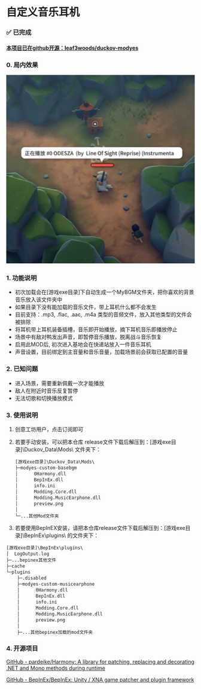 # 自定义音乐耳机

###  ✅ 已完成

#### [本项目已在github开源：leaf3woods/duckov-modyes](https://github.com/leaf3woods/duckov-modyes)

### 0. 局内效果

<center>
   <img src="modearphone.png" alt="局内效果预览">
</center>


### 1. 功能说明

* 初次加载会在[游戏exe目录]下自动生成一个MyBGM文件夹，把你喜欢的背景音乐放入该文件夹中
* 如果目录下没有能加载的音乐文件，带上耳机什么都不会发生
* 目前支持：.mp3, .flac, .aac, .m4a 类型的音频文件，放入其他类型的文件会被排除
* 将耳机带上耳机装备插槽，音乐即开始播放，摘下耳机音乐即播放停止
* 场景中有敌对鸭发出声音，即暂停音乐播放，脱离战斗音乐恢复
* 启用此MOD后, 初次进入基地会在快递站放入一件音乐耳机
* 声音设置，目前绑定到主音量和音乐音量，加载场景前会获取已配置的音量

### 2. 已知问题

* 进入场景，需要重新佩戴一次才能播放
* 敌人在附近时音乐反复暂停
* 无法切歌和切换播放模式

### 3. 使用说明

1. 创意工坊用户，点击订阅即可

2. 若要手动安装，可以把本仓库 release文件下载后解压到：[游戏exe目录]\Duckov_Data\Mods\ 文件夹下：
   
   ```
   [游戏exe目录]\Duckov_Data\Mods\
   ├─modyes-custom-basebgm
   │      0Harmony.dll
   │      BepInEx.dll
   │      info.ini
   │      Modding.Core.dll
   │      Modding.MusicEarphone.dll
   │      preview.png
   │
   └─...其他Mod文件夹
   ```

3. 若要使用BepInEX安装，请把本仓库release文件下载后解压到：[游戏exe目录]\BepInEx\plugins\ 的文件夹下：

```
[游戏exe目录]\BepInEx\plugins\
│  LogOutput.log
├─...bepinex其他文件
├─cache
└─plugins
    ├─.disabled
    ├─modyes-custom-musicearphone
    │      0Harmony.dll
    │      BepInEx.dll
    │      info.ini
    │      Modding.Core.dll
    │      Modding.MusicEarphone.dll
    │      preview.png
    │
    ├─...其他bepinex加载的mod文件夹
```



### 4. 开源项目

[GitHub - pardeike/Harmony: A library for patching, replacing and decorating .NET and Mono methods during runtime](https://github.com/pardeike/Harmony)

[GitHub - BepInEx/BepInEx: Unity / XNA game patcher and plugin framework](https://github.com/BepInEx/BepInEx)

